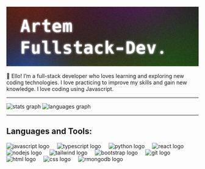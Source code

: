 ![Header](https://github.com/hayndehayn/hayndehayn/blob/main/greetings.png)

👋 Ello! I’m a full-stack developer who loves learning and exploring new coding technologies.
 I love practicing to improve my skills and gain new knowledge. I love coding using Javascript. 


___

<div align="left">
  <img src="https://github-readme-stats.vercel.app/api?username=hayndehayn&hide_title=false&hide_rank=false&show_icons=true&include_all_commits=true&count_private=true&disable_animations=false&theme=dark&locale=en&hide_border=false" height="180" alt="stats graph"  />
  <img src="https://github-readme-stats.vercel.app/api/top-langs?username=hayndehayn&locale=en&hide_title=false&layout=compact&card_width=320&langs_count=5&theme=dark&hide_border=false" height="180" alt="languages graph"  />
</div>

___
## Languages and Tools:

<div align="left">
  <img src="https://cdn.jsdelivr.net/gh/devicons/devicon/icons/javascript/javascript-original.svg" height="30" alt="javascript logo"/>
  
  <img width="12" />
  <img src="https://cdn.jsdelivr.net/gh/devicons/devicon/icons/typescript/typescript-original.svg" height="30" alt="typescript logo"/>
  
  <img width="12" />
  <img src="https://cdn.jsdelivr.net/gh/devicons/devicon/icons/python/python-original.svg" height="30" alt="python logo"/>
  
  <img width="12" />
  <img src="https://cdn.jsdelivr.net/gh/devicons/devicon/icons/react/react-original.svg" height="30" alt="react logo"/>
  
  <img width="12" />
  <img src='https://cdn.jsdelivr.net/gh/devicons/devicon/icons/nodejs/nodejs-plain-wordmark.svg' height="30" alt="nodejs logo"/>
  
  <img width="12" />
  <img src='https://cdn.jsdelivr.net/gh/devicons/devicon/icons/tailwindcss/tailwindcss-original.svg' height="30" alt="tailwind logo"/>
  
  <img width="12" />
  <img src='https://cdn.jsdelivr.net/gh/devicons/devicon/icons/bootstrap/bootstrap-original.svg' height="30" alt="bootstrap logo"/>
  
  <img width="12" />
  <img src='https://cdn.jsdelivr.net/gh/devicons/devicon/icons/git/git-original.svg' height="30" alt="git logo"/>
  
  <img width="12" />
  <img src="https://cdn.jsdelivr.net/gh/devicons/devicon/icons/html5/html5-original.svg" height="30" alt="html logo"/>
  
  <img width="12" />
  <img src="https://cdn.jsdelivr.net/gh/devicons/devicon/icons/css3/css3-original.svg" height="30" alt="css logo"/>
  
<img width="12" />
  <img src="https://cdn.jsdelivr.net/gh/devicons/devicon/icons/mongodb/mongodb-original.svg" height="30" alt="rmongodb logo"/>
</div>
